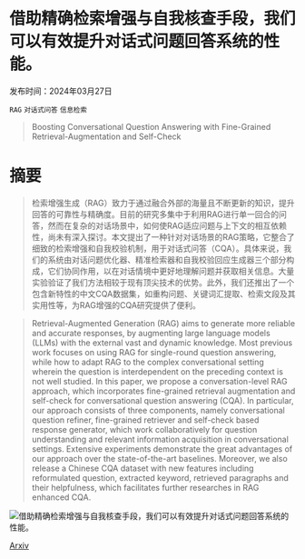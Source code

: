 # 借助精确检索增强与自我核查手段，我们可以有效提升对话式问题回答系统的性能。

发布时间：2024年03月27日

`RAG` `对话式问答` `信息检索`

> Boosting Conversational Question Answering with Fine-Grained Retrieval-Augmentation and Self-Check

# 摘要

> 检索增强生成（RAG）致力于通过融合外部的海量且不断更新的知识，提升回答的可靠性与精确度。目前的研究多集中于利用RAG进行单一回合的问答，然而在复杂的对话场景中，如何使RAG适应问题与上下文的相互依赖性，尚未有深入探讨。本文提出了一种针对对话场景的RAG策略，它整合了细致的检索增强和自我校验机制，用于对话式问答（CQA）。具体来说，我们的系统由对话问题优化器、精准检索器和自我校验回应生成器三个部分构成，它们协同作用，以在对话情境中更好地理解问题并获取相关信息。大量实验验证了我们方法相较于现有顶尖技术的优势。此外，我们还推出了一个包含新特性的中文CQA数据集，如重构问题、关键词汇提取、检索文段及其实用性等，为RAG增强的CQA研究提供了便利。

> Retrieval-Augmented Generation (RAG) aims to generate more reliable and accurate responses, by augmenting large language models (LLMs) with the external vast and dynamic knowledge. Most previous work focuses on using RAG for single-round question answering, while how to adapt RAG to the complex conversational setting wherein the question is interdependent on the preceding context is not well studied. In this paper, we propose a conversation-level RAG approach, which incorporates fine-grained retrieval augmentation and self-check for conversational question answering (CQA). In particular, our approach consists of three components, namely conversational question refiner, fine-grained retriever and self-check based response generator, which work collaboratively for question understanding and relevant information acquisition in conversational settings. Extensive experiments demonstrate the great advantages of our approach over the state-of-the-art baselines. Moreover, we also release a Chinese CQA dataset with new features including reformulated question, extracted keyword, retrieved paragraphs and their helpfulness, which facilitates further researches in RAG enhanced CQA.

![借助精确检索增强与自我核查手段，我们可以有效提升对话式问题回答系统的性能。](../../../paper_images/2403.18243/x1.png)

[Arxiv](https://arxiv.org/abs/2403.18243)